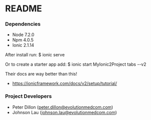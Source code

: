 # README #

### Dependencies ###

* Node 7.2.0
* Npm 4.0.5
* Ionic 2.1.14

After install run:
$ ionic serve

Or to create a starter app add:
$ ionic start MyIonic2Project tabs --v2

Their docs are way better than this!
* https://ionicframework.com/docs/v2/setup/tutorial/


### Project Developers ###

* Peter Dillon (peter.dillon@evolutionmedcom.com)
* Johnson Lau (johnson.lau@evolutionmedcom.com)